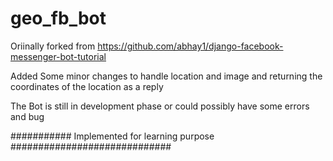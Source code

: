 # geo_fb_bot

Oriinally forked from https://github.com/abhay1/django-facebook-messenger-bot-tutorial

Added Some minor changes to handle location and image and returning the coordinates of the location as a reply

The Bot is still in development phase or could possibly have some errors and bug

########### Implemented for learning purpose #############################
